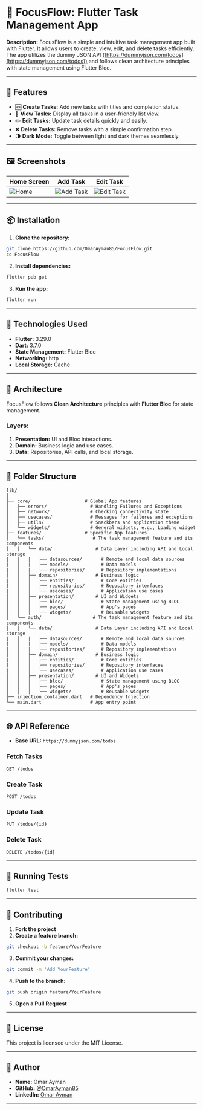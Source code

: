 # 📝 **FocusFlow: Flutter Task Management App**

**Description:**
FocusFlow is a simple and intuitive task management app built with Flutter. It allows users to create, view, edit, and delete tasks efficiently. The app utilizes the dummy JSON API ([https://dummyjson.com/todos](https://dummyjson.com/todos)) and follows clean architecture principles with state management using Flutter Bloc.

---

## 🚀 **Features**

- 🆕 **Create Tasks:** Add new tasks with titles and completion status.
- 📄 **View Tasks:** Display all tasks in a user-friendly list view.
- ✏️ **Edit Tasks:** Update task details quickly and easily.
- ❌ **Delete Tasks:** Remove tasks with a simple confirmation step.
- 🌗 **Dark Mode:** Toggle between light and dark themes seamlessly.

---

## 🖼️ **Screenshots**

| Home Screen | Add Task | Edit Task |
|-------------|-----------|-----------|
| ![Home](screenshots/home.png) | ![Add Task](screenshots/add_task.png) | ![Edit Task](screenshots/edit_task.png) |

---

## 📦 **Installation**

1. **Clone the repository:**
```bash
git clone https://github.com/OmarAyman85/FocusFlow.git
cd FocusFlow
```

2. **Install dependencies:**
```bash
flutter pub get
```

3. **Run the app:**
```bash
flutter run
```

---

## 🔨 **Technologies Used**

- **Flutter:** 3.29.0
- **Dart:** 3.7.0
- **State Management:** Flutter Bloc
- **Networking:** http
- **Local Storage:** Cache

---

## 🧠 **Architecture**

FocusFlow follows **Clean Architecture** principles with **Flutter Bloc** for state management.

### Layers:

1. **Presentation:** UI and Bloc interactions.
2. **Domain:** Business logic and use cases.
3. **Data:** Repositories, API calls, and local storage.

---

## 📁 **Folder Structure**

```
lib/
│
├── core/                    # Global App features
│   ├── errors/                # Handling Failures and Exceptions
│   ├── network/               # Checking connectivity state
│   ├── usecases/              # Messages for failures and exceptions
│   ├── utils/                 # Snackbars and application theme
│   └── widgets/               # General widgets, e.g., Loading widget
├── features/                # Specific App features
│   └── tasks/                  # The task management feature and its components
│   │   └── data/                # Data Layer including API and Local storage
|   │   |   ├── datasources/       # Remote and local data sources
|   │   |   ├── models/            # Data models
|   │   |   └── repositories/      # Repository implementations
│   │   ├── domain/              # Business logic
|   │   │   ├── entities/          # Core entities
|   │   │   ├── repositories/      # Repository interfaces
|   │   │   └── usecases/          # Application use cases
│   │   ├── presentation/        # UI and Widgets
│   │   │   ├── bloc/              # State management using BLOC
│   │   │   ├── pages/             # App's pages
│   │   │   └── widgets/           # Reusable widgets
│   └── auth/                   # The task management feature and its components
│   │   └── data/                # Data Layer including API and Local storage
|   │   |   ├── datasources/       # Remote and local data sources
|   │   |   ├── models/            # Data models
|   │   |   └── repositories/      # Repository implementations
│   │   ├── domain/              # Business logic
|   │   │   ├── entities/          # Core entities
|   │   │   ├── repositories/      # Repository interfaces
|   │   │   └── usecases/          # Application use cases
│   │   ├── presentation/        # UI and Widgets
│   │   │   ├── bloc/              # State management using BLOC
│   │   │   ├── pages/             # App's pages
│   │   │   └── widgets/           # Reusable widgets
├── injection_container.dart   # Dependency Injection
└── main.dart                  # App entry point
```

---

## 🌐 **API Reference**

- **Base URL:** `https://dummyjson.com/todos`

### Fetch Tasks
```http
GET /todos
```

### Create Task
```http
POST /todos
```

### Update Task
```http
PUT /todos/{id}
```

### Delete Task
```http
DELETE /todos/{id}
```

---

## 🧪 **Running Tests**

```bash
flutter test
```

---

## 🤝 **Contributing**

1. **Fork the project**
2. **Create a feature branch:**
```bash
git checkout -b feature/YourFeature
```
3. **Commit your changes:**
```bash
git commit -m 'Add YourFeature'
```
4. **Push to the branch:**
```bash
git push origin feature/YourFeature
```
5. **Open a Pull Request**

---

## 📄 **License**

This project is licensed under the MIT License.

---

## 👤 **Author**

- **Name:** Omar Ayman
- **GitHub:** [@OmarAyman85](https://github.com/OmarAyman85)
- **LinkedIn:** [Omar Ayman](https://www.linkedin.com/in/ommarayman/)

---

